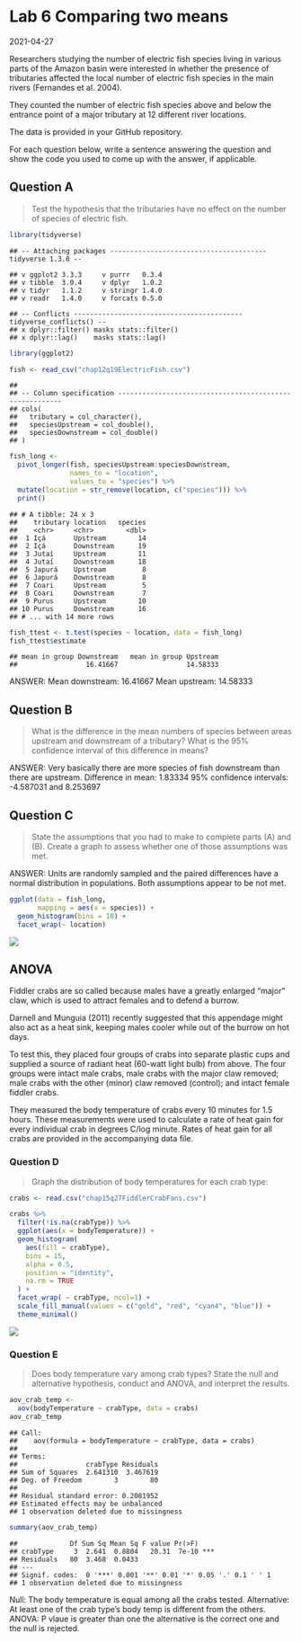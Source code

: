Lab 6 Comparing two means
================
2021-04-27

Researchers studying the number of electric fish species living in
various parts of the Amazon basin were interested in whether the
presence of tributaries affected the local number of electric fish
species in the main rivers (Fernandes et al. 2004).

They counted the number of electric fish species above and below the
entrance point of a major tributary at 12 different river locations.

The data is provided in your GitHub repository.

For each question below, write a sentence answering the question and
show the code you used to come up with the answer, if applicable.

## Question A

> Test the hypothesis that the tributaries have no effect on the number
> of species of electric fish.

``` r
library(tidyverse)
```

    ## -- Attaching packages --------------------------------------- tidyverse 1.3.0 --

    ## v ggplot2 3.3.3     v purrr   0.3.4
    ## v tibble  3.0.4     v dplyr   1.0.2
    ## v tidyr   1.1.2     v stringr 1.4.0
    ## v readr   1.4.0     v forcats 0.5.0

    ## -- Conflicts ------------------------------------------ tidyverse_conflicts() --
    ## x dplyr::filter() masks stats::filter()
    ## x dplyr::lag()    masks stats::lag()

``` r
library(ggplot2)

fish <- read_csv("chap12q19ElectricFish.csv")
```

    ## 
    ## -- Column specification --------------------------------------------------------
    ## cols(
    ##   tributary = col_character(),
    ##   speciesUpstream = col_double(),
    ##   speciesDownstream = col_double()
    ## )

``` r
fish_long <- 
  pivot_longer(fish, speciesUpstream:speciesDownstream,
               names_to = "location",
               values_to = "species") %>% 
  mutate(location = str_remove(location, c("species"))) %>% 
  print()
```

    ## # A tibble: 24 x 3
    ##    tributary location   species
    ##    <chr>     <chr>        <dbl>
    ##  1 Içá       Upstream        14
    ##  2 Içá       Downstream      19
    ##  3 Jutaí     Upstream        11
    ##  4 Jutaí     Downstream      18
    ##  5 Japurá    Upstream         8
    ##  6 Japurá    Downstream       8
    ##  7 Coari     Upstream         5
    ##  8 Coari     Downstream       7
    ##  9 Purus     Upstream        10
    ## 10 Purus     Downstream      16
    ## # ... with 14 more rows

``` r
fish_ttest <- t.test(species ~ location, data = fish_long)
fish_ttest$estimate
```

    ## mean in group Downstream   mean in group Upstream 
    ##                 16.41667                 14.58333

ANSWER: Mean downstream: 16.41667 Mean upstream: 14.58333

## Question B

> What is the difference in the mean numbers of species between areas
> upstream and downstream of a tributary? What is the 95% confidence
> interval of this difference in means?

ANSWER: Very basically there are more species of fish downstream than
there are upstream. Difference in mean: 1.83334 95% confidence
intervals: -4.587031 and 8.253697

## Question C

> State the assumptions that you had to make to complete parts (A) and
> (B). Create a graph to assess whether one of those assumptions was
> met.

ANSWER: Units are randomly sampled and the paired differences have a
normal distribution in populations. Both assumptions appear to be not
met.

``` r
ggplot(data = fish_long, 
       mapping = aes(x = species)) + 
  geom_histogram(bins = 10) +
  facet_wrap(~ location)
```

![](README_files/figure-gfm/unnamed-chunk-1-1.png)<!-- -->

## ANOVA

Fiddler crabs are so called because males have a greatly enlarged
“major” claw, which is used to attract females and to defend a burrow.

Darnell and Munguia (2011) recently suggested that this appendage might
also act as a heat sink, keeping males cooler while out of the burrow on
hot days.

To test this, they placed four groups of crabs into separate plastic
cups and supplied a source of radiant heat (60-watt light bulb) from
above. The four groups were intact male crabs, male crabs with the major
claw removed; male crabs with the other (minor) claw removed (control);
and intact female fiddler crabs.

They measured the body temperature of crabs every 10 minutes for 1.5
hours. These measurements were used to calculate a rate of heat gain for
every individual crab in degrees C/log minute. Rates of heat gain for
all crabs are provided in the accompanying data file.

### Question D

> Graph the distribution of body temperatures for each crab type:

``` r
crabs <- read.csv("chap15q27FiddlerCrabFans.csv")

crabs %>% 
  filter(!is.na(crabType)) %>%
  ggplot(aes(x = bodyTemperature)) +
  geom_histogram(
    aes(fill = crabType), 
    bins = 15, 
    alpha = 0.5, 
    position = "identity",
    na.rm = TRUE
  ) +
  facet_wrap( ~ crabType, ncol=1) +
  scale_fill_manual(values = c("gold", "red", "cyan4", "blue")) +
  theme_minimal()
```

![](README_files/figure-gfm/unnamed-chunk-2-1.png)<!-- -->

### Question E

> Does body temperature vary among crab types? State the null and
> alternative hypothesis, conduct and ANOVA, and interpret the results.

``` r
aov_crab_temp <- 
  aov(bodyTemperature ~ crabType, data = crabs)
aov_crab_temp
```

    ## Call:
    ##    aov(formula = bodyTemperature ~ crabType, data = crabs)
    ## 
    ## Terms:
    ##                 crabType Residuals
    ## Sum of Squares  2.641310  3.467619
    ## Deg. of Freedom        3        80
    ## 
    ## Residual standard error: 0.2081952
    ## Estimated effects may be unbalanced
    ## 1 observation deleted due to missingness

``` r
summary(aov_crab_temp)
```

    ##             Df Sum Sq Mean Sq F value Pr(>F)    
    ## crabType     3  2.641  0.8804   20.31  7e-10 ***
    ## Residuals   80  3.468  0.0433                   
    ## ---
    ## Signif. codes:  0 '***' 0.001 '**' 0.01 '*' 0.05 '.' 0.1 ' ' 1
    ## 1 observation deleted due to missingness

Null: The body temperature is equal among all the crabs tested.
Alternative: At least one of the crab type’s body temp is different from
the others. ANOVA: P vlaue is greater than one the alternative is the
correct one and the null is rejected.
